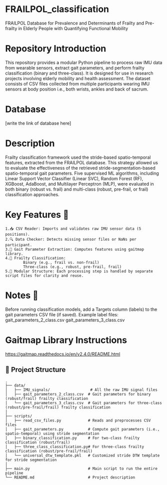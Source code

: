 # FRAILPOL_classification
FRAILPOL Database for Prevalence and Determinants of Frailty and Pre-frailty in Elderly People with Quantifying Functional Mobility

# Repository Introduction
This repository provides a modular Python pipeline to process raw IMU data from wearable sensors, extract gait parameters, and perform frailty classification (binary and three-class). It is designed for use in research projects involving elderly mobility and health assessment. The dataset consists of CSV files collected from multiple participants wearing IMU sensors at body position i.e., both wrists, ankles and back of sacrum.

# Database
[write the link of database here]

# Description
Frailty classification framework used the stride-based spatio-temporal features, extracted from the FRAILPOL database. This strategy allowed us to evaluate the effectiveness of the retrieved stride-segmentation-based spatio-temporal gait parameters. Five supervised ML algorithms, including Linear Support Vector Classifier (Linear SVC), Random Forest (RF), XGBoost, AdaBoost, and Multilayer Perceptron (MLP), were evaluated in both binary (robust vs. frail) and multi-class (robust, pre-frail, or frail) classification approaches.

# Key Features 🔧
    1.📥 CSV Reader: Imports and validates raw IMU sensor data (5 positions).
    2.🔍 Data Checker: Detects missing sensor files or NaNs per participant.
    3.🧮 Gait Parameter Extraction: Computes features using gaitmap library.
    4.🧠 Frailty Classification:
            Binary (e.g., frail vs. non-frail)
            Three-class (e.g., robust, pre-frail, frail)
    5.💾 Modular Structure: Each processing step is handled by separate script files for clarity and reuse.

# Notes 📝
Before running classification models, add a Targets column (labels) to the gait parameters CSV file (if saved).
Example label files:
    gait_parameters_2_class.csv
    gait_parameters_3_class.csv

# Gaitmap Library Instructions
https://gaitmap.readthedocs.io/en/v2.4.0/README.html 

## 📁 Project Structure
```
.
├── data/
│   ├── IMU_signals/                  # All the raw IMU signal files
│   ├── gait_parameters_2_class.csv  # Gait parameters for binary (robust/frail) frailty classification
│   └── gait_parameters_3_class.csv  # Gait parameters for three-class (robust/pre-frail/frail) frailty classification
│
├── scripts/
│   ├── read_csv_files.py            # Reads and preprocesses CSV files
│   ├── gait_parameters.py           # Compute gait parameters (i.e., spatio-temporal) using stride segmentation
│   ├── binary_classification.py     # For two-class frailty classification (robust/frail)
│   ├── three_class_classification.py# For three-class frailty classification (robust/pre-frail/frail)
│   └── universal_dtw_template.pkl   # Customized stride DTW template for stride segmentation
│
├── main.py                          # Main script to run the entire pipeline
└── README.md                        # Project description
```
